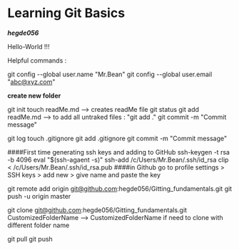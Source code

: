 # Learning Git Basics

 ***hegde056***

Hello-World !!!

Helpful commands : 

git config --global user.name "Mr.Bean"
git config --global user.email "abc@xyz.com"


**create new folder**


git init 
touch readMe.md				--> creates readMe file
git status
git add readMe.md			            --> to add all untraked files : "git add ."
git commit  -m "Commit message"

git log 
touch .gitignore
git add .gitignore
git commit  -m "Commit message"		

####First time generating ssh keys and adding to GitHub
ssh-keygen -t rsa -b 4096
eval "$(ssh-agaent -s)"
ssh-add /c/Users/Mr.Bean/.ssh/id_rsa
clip < /c/Users/Mr.Bean/.ssh/id_rsa.pub
####in Github go to profile settings > SSH keys > add new > give name and paste the key 


git remote add origin git@github.com:hegde056/Gitting_fundamentals.git
git push -u origin master

git clone git@github.com:hegde056/Gitting_fundamentals.git CustomizedFolderName    --> CustomizedFolderName if need to clone with different folder name

git pull 
git push 
